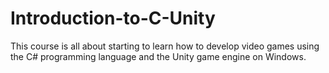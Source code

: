 # Introduction-to-C-Unity
This course is all about starting to learn how to develop video games using the C# programming language and the Unity game engine on Windows.
